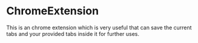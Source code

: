 # ChromeExtension
This is an chrome extension which is very useful that can save the current tabs and your provided tabs inside it for further uses.
